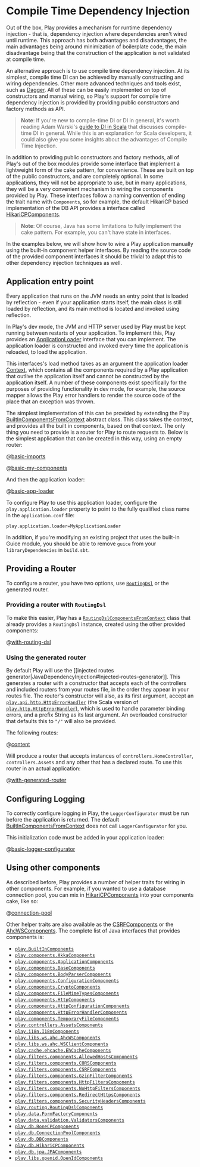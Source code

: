 <!--- Copyright (C) 2009-2020 Lightbend Inc. <https://www.lightbend.com> -->
# Compile Time Dependency Injection

Out of the box, Play provides a mechanism for runtime dependency injection - that is, dependency injection where dependencies aren't wired until runtime.  This approach has both advantages and disadvantages, the main advantages being around minimization of boilerplate code, the main disadvantage being that the construction of the application is not validated at compile time.

An alternative approach is to use compile time dependency injection.  At its simplest, compile time DI can be achieved by manually constructing and wiring dependencies.  Other more advanced techniques and tools exist, such as [Dagger](https://google.github.io/dagger/).  All of these can be easily implemented on top of constructors and manual wiring, so Play's support for compile time dependency injection is provided by providing public constructors and factory methods as API.

> **Note**: If you're new to compile-time DI or DI in general, it's worth reading Adam Warski's [guide to DI in Scala](https://di-in-scala.github.io/) that discusses compile-time DI in general. While this is an explanation for Scala developers, it could also give you some insights about the advantages of Compile Time Injection.

In addition to providing public constructors and factory methods, all of Play's out of the box modules provide some interface that implement a lightweight form of the cake pattern, for convenience.  These are built on top of the public constructors, and are completely optional.  In some applications, they will not be appropriate to use, but in many applications, they will be a very convenient mechanism to wiring the components provided by Play.  These interfaces follow a naming convention of ending the trait name with `Components`, so for example, the default HikariCP based implementation of the DB API provides a interface called [HikariCPComponents](api/java/play/db/HikariCPComponents.html).

> **Note**: Of course, Java has some limitations to fully implement the cake pattern. For example, you can't have state in interfaces.

In the examples below, we will show how to wire a Play application manually using the built-in component helper interfaces.  By reading the source code of the provided component interfaces it should be trivial to adapt this to other dependency injection techniques as well.

## Application entry point

Every application that runs on the JVM needs an entry point that is loaded by reflection - even if your application starts itself, the main class is still loaded by reflection, and its main method is located and invoked using reflection.

In Play's dev mode, the JVM and HTTP server used by Play must be kept running between restarts of your application.  To implement this, Play provides an [ApplicationLoader](api/java/play/ApplicationLoader.html) interface that you can implement.  The application loader is constructed and invoked every time the application is reloaded, to load the application.

This interfaces's load method takes as an argument the application loader [Context](api/java/play/ApplicationLoader.Context.html), which contains all the components required by a Play application that outlive the application itself and cannot be constructed by the application itself.  A number of these components exist specifically for the purposes of providing functionality in dev mode, for example, the source mapper allows the Play error handlers to render the source code of the place that an exception was thrown.

The simplest implementation of this can be provided by extending the Play [BuiltInComponentsFromContext](api/java/play/BuiltInComponentsFromContext.html) abstract class.  This class takes the context, and provides all the built in components, based on that context.  The only thing you need to provide is a router for Play to route requests to.  Below is the simplest application that can be created in this way, using an empty router:

@[basic-imports](code/javaguide/di/components/CompileTimeDependencyInjection.java)

@[basic-my-components](code/javaguide/di/components/CompileTimeDependencyInjection.java)

And then the application loader:

@[basic-app-loader](code/javaguide/di/components/CompileTimeDependencyInjection.java)

To configure Play to use this application loader, configure the `play.application.loader` property to point to the fully qualified class name in the `application.conf` file:

    play.application.loader=MyApplicationLoader

In addition, if you're modifying an existing project that uses the built-in Guice module, you should be able to remove `guice` from your `libraryDependencies` in `build.sbt`.

## Providing a Router

To configure a router, you have two options, use [`RoutingDsl`](api/java/play/routing/RoutingDsl.html) or the generated router.

### Providing a router with `RoutingDsl`

To make this easier, Play has a [`RoutingDslComponentsFromContext`](api/java/play/routing/RoutingDslComponentsFromContext.html) class that already provides a `RoutingDsl` instance, created using the other provided components:

@[with-routing-dsl](code/javaguide/di/components/CompileTimeDependencyInjection.java)

### Using the generated router

By default Play will use the [[injected routes generator|JavaDependencyInjection#Injected-routes-generator]]. This generates a router with a constructor that accepts each of the controllers and included routers from your routes file, in the order they appear in your routes file.  The router's constructor will also, as its first argument, accept an [`play.api.http.HttpErrorHandler`](api/scala/play/api/http/HttpErrorHandler.html) (the Scala version of [`play.http.HttpErrorHandler`](api/java/play/http/HttpErrorHandler.html)), which is used to handle parameter binding errors, and a prefix String as its last argument. An overloaded constructor that defaults this to `"/"` will also be provided.

The following routes:

@[content](code/javaguide.dependencyinjection.routes)

Will produce a router that accepts instances of `controllers.HomeController`, `controllers.Assets` and any other that has a declared route. To use this router in an actual application:

@[with-generated-router](code/javaguide/di/components/CompileTimeDependencyInjection.java)

## Configuring Logging

To correctly configure logging in Play, the `LoggerConfigurator` must be run before the application is returned.  The default [BuiltInComponentsFromContext](api/java/play/BuiltInComponentsFromContext.html) does not call `LoggerConfigurator` for you.

This initialization code must be added in your application loader:

@[basic-logger-configurator](code/javaguide/di/components/CompileTimeDependencyInjection.java)

## Using other components

As described before, Play provides a number of helper traits for wiring in other components.  For example, if you wanted to use a database connection pool, you can mix in [HikariCPComponents](api/java/play/db/HikariCPComponents.html) into your components cake, like so:

@[connection-pool](code/javaguide/di/components/CompileTimeDependencyInjection.java)

Other helper traits are also available as the [CSRFComponents](api/java/play/filters/components/CSRFComponents.html) or the [AhcWSComponents](api/java/play/libs/ws/ahc/AhcWSComponents.html). The complete list of Java interfaces that provides components is:

- [`play.BuiltInComponents`](api/java/play/BuiltInComponents.html)
- [`play.components.AkkaComponents`](api/java/play/components/AkkaComponents.html)
- [`play.components.ApplicationComponents`](api/java/play/components/ApplicationComponents.html)
- [`play.components.BaseComponents`](api/java/play/components/BaseComponents.html)
- [`play.components.BodyParserComponents`](api/java/play/components/BodyParserComponents.html)
- [`play.components.ConfigurationComponents`](api/java/play/components/ConfigurationComponents.html)
- [`play.components.CryptoComponents`](api/java/play/components/CryptoComponents.html)
- [`play.components.FileMimeTypesComponents`](api/java/play/components/FileMimeTypesComponents.html)
- [`play.components.HttpComponents`](api/java/play/components/HttpComponents.html)
- [`play.components.HttpConfigurationComponents`](api/java/play/components/HttpConfigurationComponents.html)
- [`play.components.HttpErrorHandlerComponents`](api/java/play/components/HttpErrorHandlerComponents.html)
- [`play.components.TemporaryFileComponents`](api/java/play/components/TemporaryFileComponents.html)
- [`play.controllers.AssetsComponents`](api/java/play/controllers/AssetsComponents.html)
- [`play.i18n.I18nComponents`](api/java/play/i18n/I18nComponents.html)
- [`play.libs.ws.ahc.AhcWSComponents`](api/java/play/libs/ws/ahc/AhcWSComponents.html)
- [`play.libs.ws.ahc.WSClientComponents`](api/java/play/libs/ws/ahc/WSClientComponents.html)
- [`play.cache.ehcache.EhCacheComponents`](api/java/play/cache/ehcache/EhCacheComponents.html)
- [`play.filters.components.AllowedHostsComponents`](api/java/play/filters/components/AllowedHostsComponents.html)
- [`play.filters.components.CORSComponents`](api/java/play/filters/components/CORSComponents.html)
- [`play.filters.components.CSRFComponents`](api/java/play/filters/components/CSRFComponents.html)
- [`play.filters.components.GzipFilterComponents`](api/java/play/filters/components/GzipFilterComponents.html)
- [`play.filters.components.HttpFiltersComponents`](api/java/play/filters/components/HttpFiltersComponents.html)
- [`play.filters.components.NoHttpFiltersComponents`](api/java/play/filters/components/NoHttpFiltersComponents.html)
- [`play.filters.components.RedirectHttpsComponents`](api/java/play/filters/components/RedirectHttpsComponents.html)
- [`play.filters.components.SecurityHeadersComponents`](api/java/play/filters/components/SecurityHeadersComponents.html)
- [`play.routing.RoutingDslComponents`](api/java/play/routing/RoutingDslComponents.html)
- [`play.data.FormFactoryComponents`](api/java/play/data/FormFactoryComponents.html)
- [`play.data.validation.ValidatorsComponents`](api/java/play/data/validation/ValidatorsComponents.html)
- [`play.db.BoneCPComponents`](api/java/play/db/BoneCPComponents.html)
- [`play.db.ConnectionPoolComponents`](api/java/play/db/ConnectionPoolComponents.html)
- [`play.db.DBComponents`](api/java/play/db/DBComponents.html)
- [`play.db.HikariCPComponents`](api/java/play/db/HikariCPComponents.html)
- [`play.db.jpa.JPAComponents`](api/java/play/db/jpa/JPAComponents.html)
- [`play.libs.openid.OpenIdComponents`](api/java/play/libs/openid/OpenIdComponents.html)